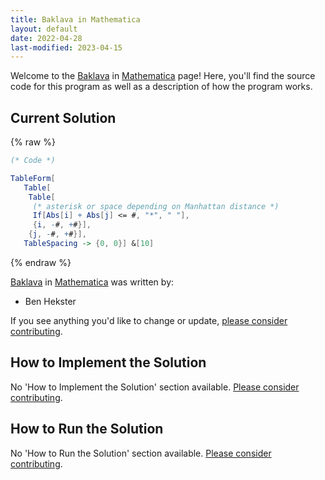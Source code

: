 ```yaml
---
title: Baklava in Mathematica
layout: default
date: 2022-04-28
last-modified: 2023-04-15
---
```


Welcome to the [Baklava](https://sampleprograms.io/projects/baklava) in [Mathematica](https://sampleprograms.io/languages/mathematica) page! Here, you'll find the source code for this program as well as a description of how the program works.

## Current Solution

{% raw %}

```mathematica
(* Code *)

TableForm[
   Table[
    Table[
     (* asterisk or space depending on Manhattan distance *)
     If[Abs[i] + Abs[j] <= #, "*", " "],
     {i, -#, +#}],
    {j, -#, +#}],
   TableSpacing -> {0, 0}] &[10]
```

{% endraw %}

[Baklava](https://sampleprograms.io/projects/baklava) in [Mathematica](https://sampleprograms.io/languages/mathematica) was written by:

- Ben Hekster

If you see anything you'd like to change or update, [please consider contributing](https://github.com/TheRenegadeCoder/sample-programs).

## How to Implement the Solution

No 'How to Implement the Solution' section available. [Please consider contributing](https://github.com/TheRenegadeCoder/sample-programs-website).

## How to Run the Solution

No 'How to Run the Solution' section available. [Please consider contributing](https://github.com/TheRenegadeCoder/sample-programs-website).